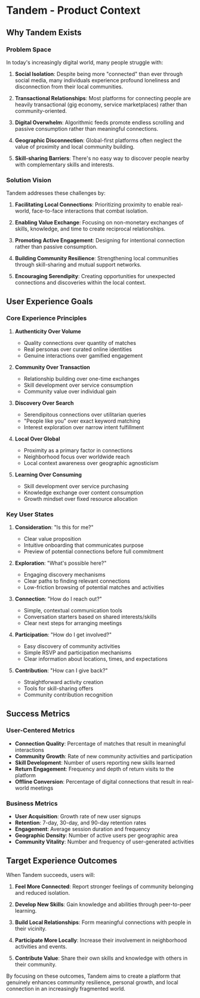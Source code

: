 # Tandem - Product Context

## Why Tandem Exists

### Problem Space
In today's increasingly digital world, many people struggle with:

1. **Social Isolation**: Despite being more "connected" than ever through social media, many individuals experience profound loneliness and disconnection from their local communities.

2. **Transactional Relationships**: Most platforms for connecting people are heavily transactional (gig economy, service marketplaces) rather than community-oriented.

3. **Digital Overwhelm**: Algorithmic feeds promote endless scrolling and passive consumption rather than meaningful connections.

4. **Geographic Disconnection**: Global-first platforms often neglect the value of proximity and local community building.

5. **Skill-sharing Barriers**: There's no easy way to discover people nearby with complementary skills and interests.

### Solution Vision
Tandem addresses these challenges by:

1. **Facilitating Local Connections**: Prioritizing proximity to enable real-world, face-to-face interactions that combat isolation.

2. **Enabling Value Exchange**: Focusing on non-monetary exchanges of skills, knowledge, and time to create reciprocal relationships.

3. **Promoting Active Engagement**: Designing for intentional connection rather than passive consumption.

4. **Building Community Resilience**: Strengthening local communities through skill-sharing and mutual support networks.

5. **Encouraging Serendipity**: Creating opportunities for unexpected connections and discoveries within the local context.

## User Experience Goals

### Core Experience Principles

1. **Authenticity Over Volume**
   - Quality connections over quantity of matches
   - Real personas over curated online identities
   - Genuine interactions over gamified engagement

2. **Community Over Transaction**
   - Relationship building over one-time exchanges
   - Skill development over service consumption
   - Community value over individual gain

3. **Discovery Over Search**
   - Serendipitous connections over utilitarian queries
   - "People like you" over exact keyword matching
   - Interest exploration over narrow intent fulfillment

4. **Local Over Global**
   - Proximity as a primary factor in connections
   - Neighborhood focus over worldwide reach
   - Local context awareness over geographic agnosticism

5. **Learning Over Consuming**
   - Skill development over service purchasing
   - Knowledge exchange over content consumption
   - Growth mindset over fixed resource allocation

### Key User States

1. **Consideration**: "Is this for me?"
   - Clear value proposition
   - Intuitive onboarding that communicates purpose
   - Preview of potential connections before full commitment

2. **Exploration**: "What's possible here?"
   - Engaging discovery mechanisms
   - Clear paths to finding relevant connections
   - Low-friction browsing of potential matches and activities

3. **Connection**: "How do I reach out?"
   - Simple, contextual communication tools
   - Conversation starters based on shared interests/skills
   - Clear next steps for arranging meetings

4. **Participation**: "How do I get involved?"
   - Easy discovery of community activities
   - Simple RSVP and participation mechanisms
   - Clear information about locations, times, and expectations

5. **Contribution**: "How can I give back?"
   - Straightforward activity creation
   - Tools for skill-sharing offers
   - Community contribution recognition

## Success Metrics

### User-Centered Metrics
- **Connection Quality**: Percentage of matches that result in meaningful interactions
- **Community Growth**: Rate of new community activities and participation
- **Skill Development**: Number of users reporting new skills learned
- **Return Engagement**: Frequency and depth of return visits to the platform
- **Offline Conversion**: Percentage of digital connections that result in real-world meetings

### Business Metrics
- **User Acquisition**: Growth rate of new user signups
- **Retention**: 7-day, 30-day, and 90-day retention rates
- **Engagement**: Average session duration and frequency
- **Geographic Density**: Number of active users per geographic area
- **Community Vitality**: Number and frequency of user-generated activities

## Target Experience Outcomes

When Tandem succeeds, users will:

1. **Feel More Connected**: Report stronger feelings of community belonging and reduced isolation.

2. **Develop New Skills**: Gain knowledge and abilities through peer-to-peer learning.

3. **Build Local Relationships**: Form meaningful connections with people in their vicinity.

4. **Participate More Locally**: Increase their involvement in neighborhood activities and events.

5. **Contribute Value**: Share their own skills and knowledge with others in their community.

By focusing on these outcomes, Tandem aims to create a platform that genuinely enhances community resilience, personal growth, and local connection in an increasingly fragmented world.
